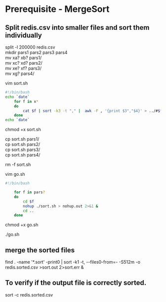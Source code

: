 # Prerequisite - MergeSort

## Split redis.csv into smaller files and sort them individually
split -l 200000 redis.csv  
mkdir pars1 pars2 pars3 pars4  
mv xa? xb? pars1/  
mv xc? xd? pars2/  
mv xe? xf? pars3/  
mv xg? pars4/  

vim sort.sh

```bash
#!/bin/bash
echo `date`
    for f in x* 
    do 
        cat $f | sort -k3 -t "," |  awk -F , '{print $3","$4}' > ../#$f.sort
    done 
echo `date`
```

chmod +x sort.sh

cp sort.sh pars1/  
cp sort.sh pars2/  
cp sort.sh pars3/  
cp sort.sh pars4/  

rm -f sort.sh

vim go.sh


```bash
#!/bin/bash

    for f in pars? 
    do 
        cd $f
        nohup ./sort.sh > nohup.out 2>&1 &
        cd ..
    done 
```


chmod +x go.sh

./go.sh

## merge the sorted files
find . -name '*.sort' -print0 | sort -k1 -t, --files0-from=- -S512m -o redis.sorted.csv >sort.out 2>sort.err &

## To verify if the output file is correctly sorted.
sort -c redis.sorted.csv

